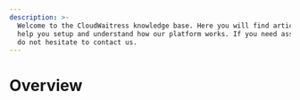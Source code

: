 ```yaml
---
description: >-
  Welcome to the CloudWaitress knowledge base. Here you will find articles to
  help you setup and understand how our platform works. If you need assistance,
  do not hesitate to contact us.
---
```


# Overview


